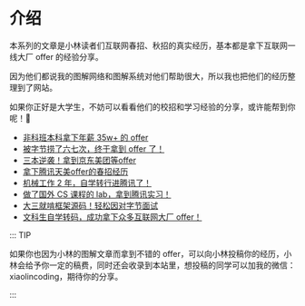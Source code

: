 # 介绍

本系列的文章是小林读者们互联网春招、秋招的真实经历，基本都是拿下互联网一线大厂 offer 的经验分享。

因为他们都说我的图解网络和图解系统对他们帮助很大，所以我也把他们的经历整理到了网站。

如果你正好是大学生，不妨可以看看他们的校招和学习经验的分享，或许能帮到你呢！:muscle:

- [非科班本科拿下年薪 35w+ 的 offer](/reader_nb/1_reader.md)
- [被字节捞了六七次，终于拿到 offer 了！](/reader_nb/2_reader.md)
- [三本逆袭！拿到京东美团等offer](/reader_nb/3_reader.md)
- [拿下腾讯天美offer的春招经历](/reader_nb/4_reader.md)
- [机械工作 2 年，自学转行进腾讯了！](/reader_nb/5_reader.md)
- [做了国外 CS 课程的 lab，拿到腾讯实习！](/reader_nb/6_reader.md)
- [大三就啃框架源码！轻松因对字节面试](/reader_nb/7_reader.md)
- [文科生自学转码，成功拿下众多互联网大厂 offer！](/reader_nb/8_reader.md)

::: TIP

如果你也因为小林的图解文章而拿到不错的 offer，可以向小林投稿你的经历，小林会给予你一定的稿费，同时还会收录到本站里，想投稿的同学可以加我的微信：xiaolincoding，期待你的分享。

::: 
